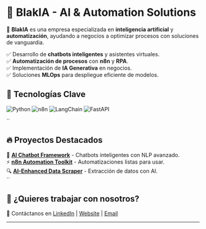 # 🤖 BlakIA - AI & Automation Solutions
🚀 **BlakIA** es una empresa especializada en **inteligencia artificial** y **automatización**, ayudando a negocios a optimizar procesos con soluciones de vanguardia.

✅ Desarrollo de **chatbots inteligentes** y asistentes virtuales.  
✅ **Automatización de procesos** con **n8n** y **RPA**.  
✅ Implementación de **IA Generativa** en negocios.  
✅ Soluciones **MLOps** para despliegue eficiente de modelos.  

## 🚀 Tecnologías Clave
![Python](https://img.shields.io/badge/-Python-3776AB?style=flat-square&logo=python&logoColor=white)
![n8n](https://img.shields.io/badge/-n8n-0B122A?style=flat-square&logo=n8n)
![LangChain](https://img.shields.io/badge/-LangChain-FF6F00?style=flat-square)
![FastAPI](https://img.shields.io/badge/-FastAPI-009688?style=flat-square&logo=fastapi&logoColor=white)

``
## 🔥 Proyectos Destacados
🚀 **[AI Chatbot Framework](https://github.com/BlakIA/ai-chatbot-framework)** - Chatbots inteligentes con NLP avanzado.  
⚡ **[n8n Automation Toolkit](https://github.com/BlakIA/n8n-automation-toolkit)** - Automatizaciones listas para usar.  
🔍 **[AI-Enhanced Data Scraper](https://github.com/BlakIA/ai-data-scraper)** - Extracción de datos con AI.  
``
## 💼 ¿Quieres trabajar con nosotros?
📩 Contáctanos en [LinkedIn](https://linkedin.com/) | [Website](https://blakia.com) | [Email](mailto:contacto@blakia.com)  


---

